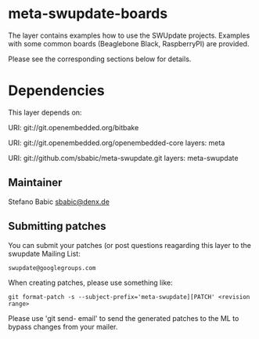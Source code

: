 # meta-swupdate-boards

The layer contains examples how to use the SWUpdate projects. Examples
with some common boards (Beaglebone Black, RaspberryPI) are provided.

Please see the corresponding sections below for details.

Dependencies
============

This layer depends on:

  URI: git://git.openembedded.org/bitbake

  URI: git://git.openembedded.org/openembedded-core
  layers: meta

  URI: git://github.com/sbabic/meta-swupdate.git
  layers: meta-swupdate

Maintainer
----------

Stefano Babic <sbabic@denx.de>

Submitting patches
------------------

You can submit your patches (or post questions reagarding
this layer to the swupdate Mailing List:

	swupdate@googlegroups.com

When creating patches, please use something like:

    git format-patch -s --subject-prefix='meta-swupdate][PATCH' <revision range>

Please use 'git send- email' to send the generated patches to the ML
to bypass changes from your mailer.
